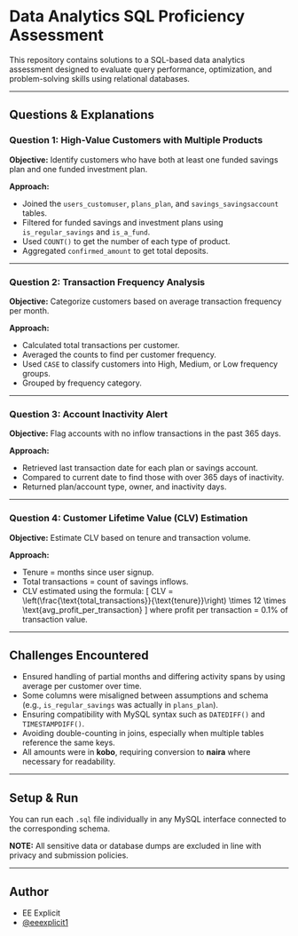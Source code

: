 # Data Analytics SQL Proficiency Assessment

This repository contains solutions to a SQL-based data analytics assessment designed to evaluate query performance, optimization, and problem-solving skills using relational databases.

---

## Questions & Explanations

### **Question 1: High-Value Customers with Multiple Products**

**Objective:** Identify customers who have both at least one funded savings plan and one funded investment plan.

**Approach:**
- Joined the `users_customuser`, `plans_plan`, and `savings_savingsaccount` tables.
- Filtered for funded savings and investment plans using `is_regular_savings` and `is_a_fund`.
- Used `COUNT()` to get the number of each type of product.
- Aggregated `confirmed_amount` to get total deposits.

---

### **Question 2: Transaction Frequency Analysis**

**Objective:** Categorize customers based on average transaction frequency per month.

**Approach:**
- Calculated total transactions per customer.
- Averaged the counts to find per customer frequency.
- Used `CASE` to classify customers into High, Medium, or Low frequency groups.
- Grouped by frequency category.

---

### **Question 3: Account Inactivity Alert**

**Objective:** Flag accounts with no inflow transactions in the past 365 days.

**Approach:**
- Retrieved last transaction date for each plan or savings account.
- Compared to current date to find those with over 365 days of inactivity.
- Returned plan/account type, owner, and inactivity days.

---

### **Question 4: Customer Lifetime Value (CLV) Estimation**

**Objective:** Estimate CLV based on tenure and transaction volume.

**Approach:**
- Tenure = months since user signup.
- Total transactions = count of savings inflows.
- CLV estimated using the formula:
\[
  CLV = \left(\frac{\text{total_transactions}}{\text{tenure}}\right) \times 12 \times \text{avg_profit_per_transaction}
\]
  where profit per transaction = 0.1% of transaction value.

---

## Challenges Encountered

- Ensured handling of partial months and differing activity spans by using average per customer over time.
- Some columns were misaligned between assumptions and schema (e.g., `is_regular_savings` was actually in `plans_plan`).
- Ensuring compatibility with MySQL syntax such as `DATEDIFF()` and `TIMESTAMPDIFF()`.
- Avoiding double-counting in joins, especially when multiple tables reference the same keys.
- All amounts were in **kobo**, requiring conversion to **naira** where necessary for readability.

---

## Setup & Run

You can run each `.sql` file individually in any MySQL interface connected to the corresponding schema.

**NOTE:** All sensitive data or database dumps are excluded in line with privacy and submission policies.

---

## Author

- EE Explicit
- [@eeexplicit1](https://github.com/eeexplicit1)